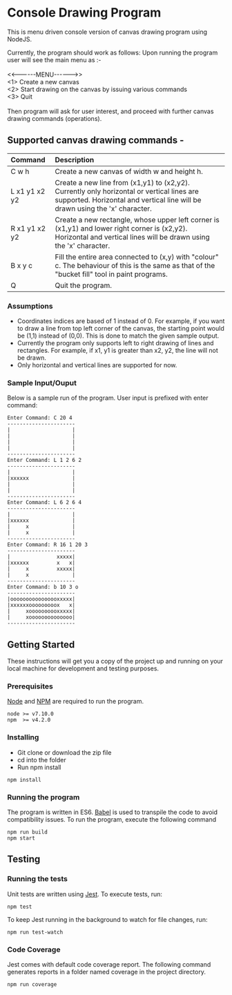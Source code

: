 # Console Drawing Program
This is menu driven console version of canvas drawing program using NodeJS.

Currently, the program should work as follows:
 Upon running the program user will see the main menu as :-
<br/><br/><<------MENU------>>
<br/><1> Create a new canvas
<br/><2> Start drawing on the canvas by issuing various commands
<br/><3> Quit
<br/><br/>Then program will ask for user interest, and proceed with further canvas drawing commands (operations).
<br/>

## Supported canvas drawing commands - 
| Command        | Description  |
|:----|:------|
| C w h            | Create a new canvas of width w and height h. |
| L x1 y1 x2 y2 | Create a new line from (x1,y1) to (x2,y2). Currently only horizontal or vertical lines are supported. Horizontal and vertical line will be drawn using the 'x' character.   |
| R x1 y1 x2 y2 | Create a new rectangle, whose upper left corner is (x1,y1) and lower right corner is (x2,y2). Horizontal and vertical lines will be drawn using the 'x' character.     |
| B x y c       | Fill the entire area connected to (x,y) with "colour" c. The behaviour of this is the same as that of the "bucket fill" tool in paint programs. |
| Q       | Quit the program.|

### Assumptions

- Coordinates indices are based of 1 instead of 0. For example, if you want to draw a line from top left corner of the canvas, the starting point would be (1,1) instead of (0,0). This is done to match the given sample output.
- Currently the program only supports left to right drawing of lines and rectangles. For example, if x1, y1 is greater than x2, y2, the line will not be drawn.
- Only horizontal and vertical lines are supported for now.

### Sample Input/Ouput
Below is a sample run of the program. User input is prefixed with enter command:

```
Enter Command: C 20 4
----------------------
|                    |
|                    |
|                    |
|                    |
----------------------
Enter Command: L 1 2 6 2
----------------------
|                    |
|xxxxxx              |
|                    |
|                    |
----------------------
Enter Command: L 6 2 6 4
----------------------
|                    |
|xxxxxx              |
|     x              |
|     x              |
----------------------
Enter Command: R 16 1 20 3
----------------------
|               xxxxx|
|xxxxxx         x   x|
|     x         xxxxx|
|     x              |
----------------------
Enter Command: b 10 3 o
----------------------
|oooooooooooooooxxxxx|
|xxxxxxooooooooox   x|
|     xoooooooooxxxxx|
|     xoooooooooooooo|
----------------------
```

## Getting Started

These instructions will get you a copy of the project up and running on your local machine for development and testing purposes.

### Prerequisites

[Node](https://nodejs.org/en/) and [NPM](https://www.npmjs.com/) are required to run the program.

```
node >= v7.10.0
npm  >= v4.2.0
```

### Installing

 - Git clone or download the zip file
 - cd into the folder
 - Run npm install

```
npm install
```
### Running the program

The program is written in ES6. [Babel](https://babeljs.io/) is used to transpile the code to avoid compatibility issues. To run the program, execute the following command


```
npm run build
npm start
```

## Testing

### Running the tests

Unit tests are written using [Jest](http://facebook.github.io/jest/). To execute tests, run:

```
npm test
```
To keep Jest running in the background to watch for file changes, run:
```
npm run test-watch
```

### Code Coverage

Jest comes with default code coverage report. The following command generates reports in a folder named coverage in the project directory.

```
npm run coverage
```



